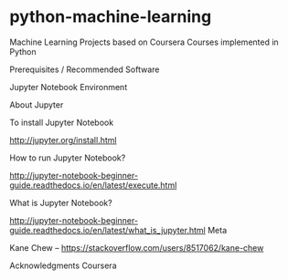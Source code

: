 # python-machine-learning
Machine Learning Projects based on Coursera Courses implemented in Python

Prerequisites / Recommended Software

Jupyter Notebook Environment

About Jupyter

To install Jupyter Notebook

http://jupyter.org/install.html

How to run Jupyter Notebook?

http://jupyter-notebook-beginner-guide.readthedocs.io/en/latest/execute.html

What is Jupyter Notebook?

http://jupyter-notebook-beginner-guide.readthedocs.io/en/latest/what_is_jupyter.html
Meta

Kane Chew – https://stackoverflow.com/users/8517062/kane-chew


Acknowledgments
Coursera 
